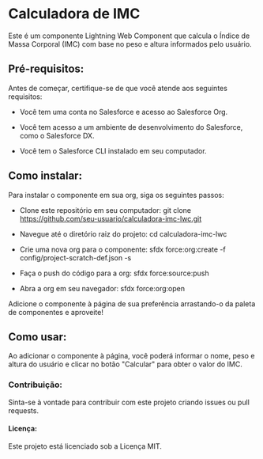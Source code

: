 # Calculadora de IMC
Este é um componente Lightning Web Component que calcula o Índice de Massa Corporal (IMC) com base no peso e altura informados pelo usuário.

## Pré-requisitos:
Antes de começar, certifique-se de que você atende aos seguintes requisitos:

- Você tem uma conta no Salesforce e acesso ao Salesforce Org.

- Você tem acesso a um ambiente de desenvolvimento do Salesforce, como o Salesforce DX.

- Você tem o Salesforce CLI instalado em seu computador.

## Como instalar:
Para instalar o componente em sua org, siga os seguintes passos:

- Clone este repositório em seu computador:
git clone https://github.com/seu-usuario/calculadora-imc-lwc.git

- Navegue até o diretório raiz do projeto:
cd calculadora-imc-lwc

- Crie uma nova org para o componente:
sfdx force:org:create -f config/project-scratch-def.json -s

- Faça o push do código para a org:
sfdx force:source:push

- Abra a org em seu navegador:
sfdx force:org:open

Adicione o componente à página de sua preferência arrastando-o da paleta de componentes e aproveite!

## Como usar:
Ao adicionar o componente à página, você poderá informar o nome, peso e altura do usuário e clicar no botão "Calcular" para obter o valor do IMC.

### Contribuição:
Sinta-se à vontade para contribuir com este projeto criando issues ou pull requests.

#### Licença:
Este projeto está licenciado sob a Licença MIT.
